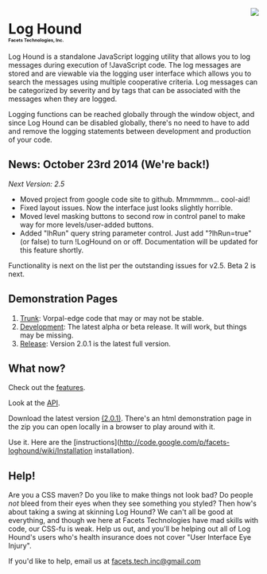 <img align="right" src="https://facets-loghound.googlecode.com/svn/wiki/images/lh-2.5.0.a2.png"></img>
# Log Hound<br/><span style="font-size:9px">Facets Technologies, Inc.</span>
Log Hound is a standalone JavaScript logging utility that allows you to log messages during execution of !JavaScript code.  The log messages are stored and are viewable via the logging user interface which allows you to search the messages using multiple cooperative criteria. Log messages can be categorized by severity and by tags that can be associated with the messages when they are logged.

Logging functions can be reached globally through the window object, and since Log Hound can be disabled globally, there's no need to have to add and remove the logging statements between development and production of your code.

## News: October 23rd 2014 (We're back!)
*Next Version: 2.5*

* Moved project from google code site to github.  Mmmmmm... cool-aid!
* Fixed layout issues.  Now the interface just looks slightly horrible.
* Moved level masking buttons to second row in control panel to make way for more levels/user-added buttons.
* Added "lhRun" query string parameter control.  Just add "?lhRun=true" (or false) to turn !LogHound on or off.  Documentation will be updated for this feature shortly.

Functionality is next on the list per the outstanding issues for v2.5.  Beta 2 is next.

## Demonstration Pages
1. [Trunk](http://htmlpreview.github.io/?https://github.com/FacetsTechnologies/loghound/blob/dev/v02.5.0/src/loghound.html): Vorpal-edge code that may or may not be stable.
1. [Development](http://htmlpreview.github.io/?https://github.com/FacetsTechnologies/loghound/blob/dev/v02.5.0/src/loghound.html): The latest alpha or beta release. It will work, but things may be missing.
1. [Release](http://facets-loghound.googlecode.com/svn/tags/v2.0.1/src/main/javascript/loghound.html): Version 2.0.1 is the latest full version.

## What now?
Check out the [features](https://code.google.com/p/facets-loghound/wiki/Features).

Look at the [API](http://htmlpreview.github.io/?https://github.com/FacetsTechnologies/loghound/blob/dev/v02.5.0/docs/jsdoc/files.html).

Download the latest version [(2.0.1)](http://facets-loghound.googlecode.com/files/loghound-2.0.1.zip). There's an html demonstration page in the zip you can open locally in a browser to play around with it.

Use it. Here are the [instructions](http://code.google.com/p/facets-loghound/wiki/Installation installation).

## Help!
Are you a CSS maven?  Do you like to make things not look bad?  Do people _not_ bleed from their eyes when they see something you styled?  Then how's about taking a swing at skinning Log Hound?  We can't all be good at everything, and though we here at Facets Technologies have mad skills with code, our CSS-fu is weak.  Help us out, and you'll be helping out all of Log Hound's users who's health insurance does not cover "User Interface Eye Injury".

If you'd like to help, email us at facets.tech.inc@gmail.com

